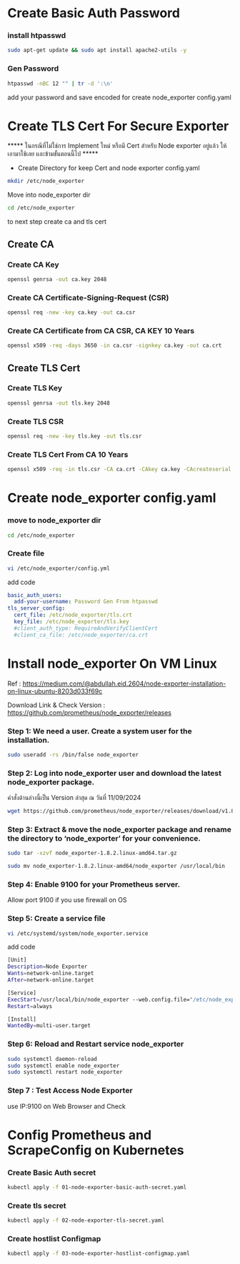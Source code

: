 # Create Basic Auth Password 
### install htpasswd
```bash
sudo apt-get update && sudo apt install apache2-utils -y
```

### Gen Password 
```bash
htpasswd -nBC 12 "" | tr -d ':\n'
```
add your password and save encoded for create node_exporter config.yaml

# Create TLS Cert For Secure Exporter

*****  ในกรณีที่ไม่ใช่การ Implement ใหม่ หรือมี Cert สำหรับ Node exporter อยู่แล้ว ให้เอามาใช้เลย และข้ามขั้นตอนนี้ไป *****

* Create Directory for keep Cert and node exporter config.yaml
```bash
mkdir /etc/node_exporter
```
Move into node_exporter dir
```bash
cd /etc/node_exporter
```
to next step create ca and tls cert
## Create CA
### Create CA Key
```bash
openssl genrsa -out ca.key 2048
```
### Create CA Certificate-Signing-Request (CSR)
```bash
openssl req -new -key ca.key -out ca.csr
```
### Create CA Certificate from CA CSR, CA KEY  10 Years
```bash
openssl x509 -req -days 3650 -in ca.csr -signkey ca.key -out ca.crt
```
## Create TLS Cert
### Create TLS Key
```bash
openssl genrsa -out tls.key 2048
```
### Create TLS CSR
```bash
openssl req -new -key tls.key -out tls.csr
```
### Create TLS Cert From CA  10 Years
```bash
openssl x509 -req -in tls.csr -CA ca.crt -CAkey ca.key -CAcreateserial -out tls.crt -days 3650
```
# Create node_exporter config.yaml

### move to node_exporter dir 
```bash
cd /etc/node_exporter
```
### Create file
```bash
vi /etc/node_exporter/config.yml
```
add code 
```yaml
basic_auth_users:
  add-your-username: Password Gen From htpasswd
tls_server_config:
  cert_file: /etc/node_exporter/tls.crt
  key_file: /etc/node_exporter/tls.key
  #client_auth_type: RequireAndVerifyClientCert
  #client_ca_file: /etc/node_exporter/ca.crt
```

# Install node_exporter On VM Linux

Ref : https://medium.com/@abdullah.eid.2604/node-exporter-installation-on-linux-ubuntu-8203d033f69c 

Download Link & Check Version : https://github.com/prometheus/node_exporter/releases 

### Step 1: We need a user. Create a system user for the installation.
```bash
sudo useradd -rs /bin/false node_exporter
```
### Step 2: Log into node_exporter user and download the latest node_exporter package.

คำสั่งด้านล่างนี้เป็น Version ล่าสุด ณ วันที่ 11/09/2024

```bash
wget https://github.com/prometheus/node_exporter/releases/download/v1.8.2/node_exporter-1.8.2.linux-amd64.tar.gz
```
### Step 3: Extract & move the node_exporter package and rename the directory to ‘node_exporter’ for your convenience.
```bash
sudo tar -xzvf node_exporter-1.8.2.linux-amd64.tar.gz

sudo mv node_exporter-1.8.2.linux-amd64/node_exporter /usr/local/bin
```
### Step 4: Enable 9100 for your Prometheus server. 

Allow port 9100 if you use firewall on OS

### Step 5: Create a service file 
```bash
vi /etc/systemd/system/node_exporter.service 
```
add code

```bash
[Unit]
Description=Node Exporter
Wants=network-online.target
After=network-online.target

[Service]
ExecStart=/usr/local/bin/node_exporter --web.config.file="/etc/node_exporter/config.yml"
Restart=always

[Install]
WantedBy=multi-user.target
```
### Step 6: Reload and Restart service node_exporter

```bash
sudo systemctl daemon-reload
sudo systemctl enable node_exporter
sudo systemctl restart node_exporter
```
### Step 7 : Test Access Node Exporter

use   IP:9100  on Web Browser and Check


# Config Prometheus and ScrapeConfig on Kubernetes

### Create Basic Auth secret 
```bash
kubectl apply -f 01-node-exporter-basic-auth-secret.yaml
```

### Create tls secret
```bash
kubectl apply -f 02-node-exporter-tls-secret.yaml
```

### Create hostlist Configmap 
```bash
kubectl apply -f 03-node-exporter-hostlist-configmap.yaml
```
